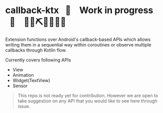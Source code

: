 # callback-ktx&nbsp;&nbsp;   🚧 &nbsp;&nbsp;  Work in progress &nbsp;&nbsp;🚧 &nbsp;&nbsp;  👷‍♀️⛏👷🔧️👷🔧
Extension functions over Android's callback-based APIs which allows writing them in a sequential way within coroutines or observe multiple callbacks through Kotlin flow.

Currently covers following APIs

- View
- Animation
- Widget(TextView)
- Sensor

> This repo is not ready yet for contribution. However we are open to take suggestion on any API that you would like to see here through issue.
